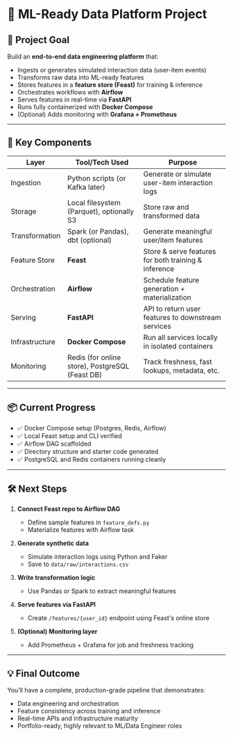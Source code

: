 # 🚀 ML-Ready Data Platform Project

## 🎯 Project Goal

Build an **end-to-end data engineering platform** that:
- Ingests or generates simulated interaction data (user-item events)
- Transforms raw data into ML-ready features
- Stores features in a **feature store (Feast)** for training & inference
- Orchestrates workflows with **Airflow**
- Serves features in real-time via **FastAPI**
- Runs fully containerized with **Docker Compose**
- (Optional) Adds monitoring with **Grafana + Prometheus**

---

## 🧱 Key Components

| Layer         | Tool/Tech Used                                | Purpose                                              |
|---------------|------------------------------------------------|------------------------------------------------------|
| Ingestion     | Python scripts (or Kafka later)                | Generate or simulate user-item interaction logs     |
| Storage       | Local filesystem (Parquet), optionally S3      | Store raw and transformed data                      |
| Transformation| Spark (or Pandas), dbt (optional)              | Generate meaningful user/item features              |
| Feature Store | **Feast**                                      | Store & serve features for both training & inference|
| Orchestration | **Airflow**                                    | Schedule feature generation + materialization       |
| Serving       | **FastAPI**                                    | API to return user features to downstream services  |
| Infrastructure| **Docker Compose**                             | Run all services locally in isolated containers     |
| Monitoring    | Redis (for online store), PostgreSQL (Feast DB)| Track freshness, fast lookups, metadata, etc.       |

---

## 📦 Current Progress

- ✅ Docker Compose setup (Postgres, Redis, Airflow)
- ✅ Local Feast setup and CLI verified
- ✅ Airflow DAG scaffolded
- ✅ Directory structure and starter code generated
- ✅ PostgreSQL and Redis containers running cleanly

---

## 🛠️ Next Steps

1. **Connect Feast repo to Airflow DAG**
   - Define sample features in `feature_defs.py`
   - Materialize features with Airflow task

2. **Generate synthetic data**
   - Simulate interaction logs using Python and Faker
   - Save to `data/raw/interactions.csv`

3. **Write transformation logic**
   - Use Pandas or Spark to extract meaningful features

4. **Serve features via FastAPI**
   - Create `/features/{user_id}` endpoint using Feast's online store

5. **(Optional) Monitoring layer**
   - Add Prometheus + Grafana for job and freshness tracking

---

## 💡 Final Outcome

You’ll have a complete, production-grade pipeline that demonstrates:
- Data engineering and orchestration
- Feature consistency across training and inference
- Real-time APIs and infrastructure maturity
- Portfolio-ready, highly relevant to ML/Data Engineer roles

